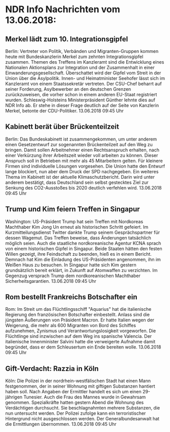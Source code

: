 # NDR Info Nachrichten vom 13.06.2018:


## Merkel lädt zum 10. Integrationsgipfel
Berlin: 	Vertreter von Politik, Verbänden und Migranten-Gruppen kommen heute mit Bundeskanzlerin Merkel zum zehnten Integrationsgipfel zusammen. Themen des Treffens im Kanzleramt sind die Entwicklung eines Nationalen Aktionsplans zur Integration und der Zusammenhalt in einer Einwanderungsgesellschaft. Überschattet wird der Gipfel vom Streit in der Union über die Asylpolitik. Innen- und Heimatminister Seehofer lässt sich im Kanzleramt von einem Staatssekretär vertreten. Der CSU-Chef beharrt auf seiner Forderung, Asylbewerber an den deutschen Grenzen zurückzuweisen, die vorher schon in einem anderen EU-Staat registriert wurden. Schleswig-Holsteins Ministerpräsident Günther lehnte dies auf NDR Info ab. Er stehe in dieser Frage deutlich auf der Seite von Kanzlerin Merkel, betonte der CDU-Politiker. 13.06.2018 09:45 Uhr 

## Kabinett berät über Brückenteilzeit
Berlin: Das Bundeskabinett ist zusammengekommen, um unter anderem einen Gesetzentwurf zur sogenannten Brückenteilzeit auf den Weg zu bringen. Damit sollen Arbeitnehmer einen Rechtsanspruch erhalten, nach einer Verkürzung ihrer Arbeitszeit wieder voll arbeiten zu können. Dieser Anspruch soll in Betrieben mit mehr als 45 Mitarbeitern gelten. Für kleinere Firmen sind individuelle Lösungen vorgesehen. Die Union hatte den Entwurf lange blockiert, nun aber dem Druck der SPD nachgegeben. Ein weiteres Thema im Kabinett ist der aktuelle Klimaschutzbericht. Darin wird unter anderem bestätigt, dass Deutschland sein selbst gestecktes Ziel zur Senkung des CO2-Ausstoßes bis 2020 deutlich verfehlen wird. 13.06.2018 09:45 Uhr 

## Trump und Kim feiern Treffen in Singapur
Washington:	US-Präsident Trump hat sein Treffen mit Nordkoreas Machthaber Kim Jong Un erneut als historischen Schritt gefeiert. Im Kurzmitteilungsdienst Twitter dankte Trump seinem Gesprächspartner für dessen Wagemut. Das Treffen beweise, dass Änderungen tatsächlich möglich seien. Auch die staatliche nordkoreanische Agentur KCNA sprach von einem historischen Gipfel in Singapur. Beide Staaten hätten den festen Willen gezeigt, ihre Feindschaft zu beenden, hieß es in einem Bericht. Demnach hat Kim die Einladung des US-Präsidenten angenommen, ihn im Weißen Haus zu besuchen. In Singapur hatte sich Kim gestern grundsätzlich bereit erklärt, in Zukunft auf Atomwaffen zu verzichten. Im Gegenzug versprach Trump dem nordkoreanischen Machthaber Sicherheitsgarantien. 13.06.2018 09:45 Uhr 

## Rom bestellt Frankreichs Botschafter ein
Rom: Im Streit um das Flüchtlingsschiff "Aquarius" hat die italienische Regierung den französischen Botschafter einbestellt. Anlass sind die jüngsten Äußerungen von Präsident Macron. Er hatte Italien wegen der Weigerung, die mehr als 600 Migranten von Bord des Schiffes aufzunehmen, Zynismus und Verantwortungslosigkeit vorgeworfen. Die Flüchtlinge sind inzwischen auf dem Weg ins spanische Valencia. Der italienische Innenminister Salvini hatte die verweigerte Aufnahme damit begründet, dass er dem Schleusertum ein Ende bereiten wolle. 13.06.2018 09:45 Uhr 

## Gift-Verdacht: Razzia in Köln
Köln: Die Polizei in der nordrhein-westfälischen Stadt hat einen Mann festgenommen, der in seiner Wohnung mit giftigen Substanzen hantiert haben soll. Nach Angaben der Ermittler handelt es sich um einen 29-jährigen Tunesier. Auch die Frau des Mannes wurde in Gewahrsam genommen. Spezialkräfte hatten gestern Abend die Wohnung des Verdächtigen durchsucht. Sie beschlagnahmten mehrere Substanzen, die nun untersucht werden. Der Polizei zufolge kann ein terroristischer Hintergrund nicht ausgeschlossen werden. Der Generalbundesanwalt hat die Ermittlungen übernommen. 13.06.2018 09:45 Uhr 
